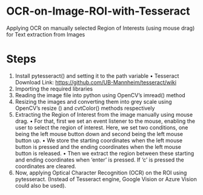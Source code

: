# OCR-on-Image-ROI-with-Tesseract
Applying OCR on manually selected Region of Interests (using mouse drag) for Text extraction from Images

# Steps

1. Install pytesseract() and setting it to the path variable
    •	Tesseract Download Link: https://github.com/UB-Mannheim/tesseract/wiki
2. Importing the required libraries 
3. Reading the image file into python using OpenCV’s imread() method
4. Resizing the images and converting them into grey scale using OpenCV’s resize () and cvtColor() methods respectively 
5. Extracting the Region of Interest from the image manually using mouse drag. 
    •	For that, first we set an event listener to the mouse, enabling the user to select the region of interest. Here, we set two conditions, one being the left mouse button down       and second being the left mouse button up.
    •	We store the starting coordinates when the left mouse button is pressed and the ending coordinates when the left mouse button is released. 
    •	Then we extract the region between these starting and ending coordinates when ‘enter’ is pressed. If ‘c’ is pressed the coordinates are cleared.
6. Now, applying Optical Character Recognition (OCR) on the ROI using pytesseract. (Instead of Tesseract engine, Google Vision or Azure Vision could also be used).
